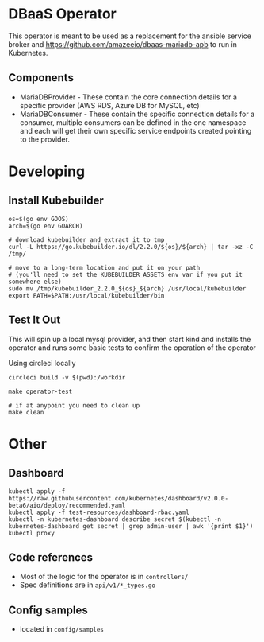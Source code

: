 # DBaaS Operator

This operator is meant to be used as a replacement for the ansible service broker and https://github.com/amazeeio/dbaas-mariadb-apb to run in Kubernetes.

## Components
* MariaDBProvider - These contain the core connection details for a specific provider (AWS RDS, Azure DB for MySQL, etc)
* MariaDBConsumer - These contain the specific connection details for a consumer, multiple consumers can be defined in the one namespace and each will get their own specific service endpoints created pointing to the provider.

# Developing
## Install Kubebuilder
```
os=$(go env GOOS)
arch=$(go env GOARCH)

# download kubebuilder and extract it to tmp
curl -L https://go.kubebuilder.io/dl/2.2.0/${os}/${arch} | tar -xz -C /tmp/

# move to a long-term location and put it on your path
# (you'll need to set the KUBEBUILDER_ASSETS env var if you put it somewhere else)
sudo mv /tmp/kubebuilder_2.2.0_${os}_${arch} /usr/local/kubebuilder
export PATH=$PATH:/usr/local/kubebuilder/bin
```

## Test It Out
This will spin up a local mysql provider, and then start kind and installs the operator and runs some basic tests to confirm the operation of the operator

Using circleci locally
```
circleci build -v $(pwd):/workdir
```

```
make operator-test

# if at anypoint you need to clean up
make clean
```

# Other
## Dashboard
```
kubectl apply -f https://raw.githubusercontent.com/kubernetes/dashboard/v2.0.0-beta6/aio/deploy/recommended.yaml
kubectl apply -f test-resources/dashboard-rbac.yaml
kubectl -n kubernetes-dashboard describe secret $(kubectl -n kubernetes-dashboard get secret | grep admin-user | awk '{print $1}')
kubectl proxy
```

## Code references

* Most of the logic for the operator is in `controllers/`
* Spec definitions are in `api/v1/*_types.go`

## Config samples

* located in `config/samples`